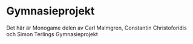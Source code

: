 # Gymnasieprojekt
Det här är Monogame delen av Carl Malmgren, Constantin Christoforidis och Simon Terlings Gymnasieprojekt
